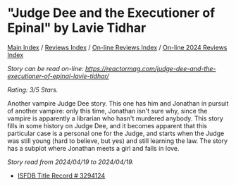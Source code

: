 # "Judge Dee and the Executioner of Epinal" by Lavie Tidhar

[Main Index](../../../README.md) / [Reviews Index](../../README.md) / [On-line Reviews Index](../README.md) / [On-line 2024 Reviews Index](README.md)

*Story can be read on-line: <https://reactormag.com/judge-dee-and-the-executioner-of-epinal-lavie-tidhar/>*

*Rating: 3/5 Stars.*

Another vampire Judge Dee story. This one has him and Jonathan in pursuit of another vampire: only this time, Jonathan isn't sure why, since the vampire is apparently a librarian who hasn't murdered anybody. This story fills in some history on Judge Dee, and it becomes apparent that this particular case is a personal one for the Judge, and starts when the Judge was still young (hard to believe, but yes) and still learning the law. The story has a subplot where Jonathan meets a girl and falls in love.

*Story read from 2024/04/19 to 2024/04/19.*

- [ISFDB Title Record # 3294124](https://www.isfdb.org/cgi-bin/title.cgi?3294124)
